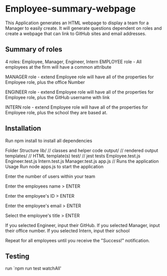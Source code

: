 # Employee-summary-webpage
This Application  generates an HTML webpage to display a team for a Manager to easily create. It will generate questions dependent on roles and create a webpage that can link to GitHub sites and email addresses.

## Summary of roles
4 roles: Employee, Manager, Engineer, Intern
EMPLOYEE role - All employees at the firm will have a common attribute

MANAGER role - extend Employee role
will have all of the properties for Employee role, plus the office Number

ENGINEER role - extend Employee role
will have all of the properties for Employee role, plus the GitHub username with link

INTERN role - extend Employee role
will have all of the properties for Employee role, plus the school they are based at.

## Installation
Run npm install to install all dependencies

Folder Structure
lib/           // classes and helper code
output/        // rendered output
templates/     // HTML template(s)
test/          // jest tests
  Employee.test.js
  Engineer.test.js
  Intern.test.js
  Manager.test.js
app.js         // Runs the application
Usage
Run node apps.js to start the application

Enter the number of users within your team

Enter the employees name > ENTER

Enter the employee's ID > ENTER

Enter the employee's email > ENTER

Select the employee's title > ENTER

If you selected Engineer, input their GitHub. If you selected Manager, input their office number. If you selected Intern, input their school

Repeat for all employees until you receive the "Success!" notification.

## Testing
run `npm run test watchAll'